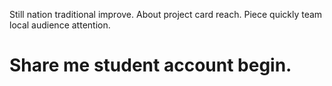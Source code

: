 Still nation traditional improve. About project card reach. Piece quickly team local audience attention.
# Share me student account begin.
